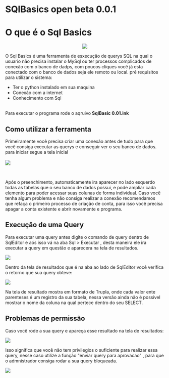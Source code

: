 # SQlBasics open beta 0.0.1

# O que é o Sql Basics

<p align="center"> <img src="img/officedatabase_103574.ico"> </p>
O Sql Basics é uma ferramenta de esxecução de querys SQL na qual o usuario não precisa instalar o MySql ou ter processos complicados de conexão com o banco de dadps, com poucos cliques você já esta conectado com o banco de dados seja ele remoto ou local.
pré requisitos para utilizar o sistema: 
<ul>
  <li>Ter o python instalado em sua maquina</li>
  <li>Conexão com a internet</li>
  <li>Conhecimento com Sql </li>
</ul>
<br/>
Para executar o programa rode o aqruivo <b>SqlBasic 0.01.ink</b>

## Como utilizar a ferramenta

Primeiramente você precisa criar uma conexão antes de tudo para que você consiga executar as querys e conseguir ver o seu banco de dados.
para iniciar segue a tela inicial </br>
</br>
<img src="img/img_01">

</br>

Após o preenchimento, automaticamente ira aparecer no lado esquerdo todas as tabelas que o seu banco de dados possui, e pode ampliar cada elemento para poder acessar suas colunas de forma individual.
Caso você tenha algum problema e não consiga realizar a conexão recomendamos que refaça o primeiro processo de criação de conta, para isso você precisa apagar a conta existente e abrir novamente e programa.

## Execução de uma Query
Para executar uma query antes digite o comando de query dentro de SqlEditor e aós isso vá na aba Sql > Executar , desta maneira ele ira executar a query em questão e aparecera na tela de resultados.

<img src="img/img_02">

Dentro da tela de resultados que é na aba ao lado de SqlEditor você verifica o retorno que sua query obteve:

<img src="img/img_03">

Na tela de resultado mostra em formato de Trupla, onde cada valor ente parenteses é um registro da sua tabela, nessa versão ainda não é possivel mostrar o nome da coluna na qual pertece dentro do seu SELECT.


## Problemas de permissão

Caso você rode a sua query e apareça esse resultado na tela de resultados: 

<img src="img/img_04">


Isso significa que você não tem privilegios o suficiente para realizar essa query, nesse caso utilize a função "enviar query para aprovacao" , para que o admnistrador consiga rodar a sua query  bloqueada.

<img src="img/img_05">


